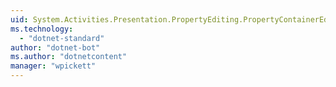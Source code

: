 ```yaml
---
uid: System.Activities.Presentation.PropertyEditing.PropertyContainerEditMode
ms.technology: 
  - "dotnet-standard"
author: "dotnet-bot"
ms.author: "dotnetcontent"
manager: "wpickett"
---
```

